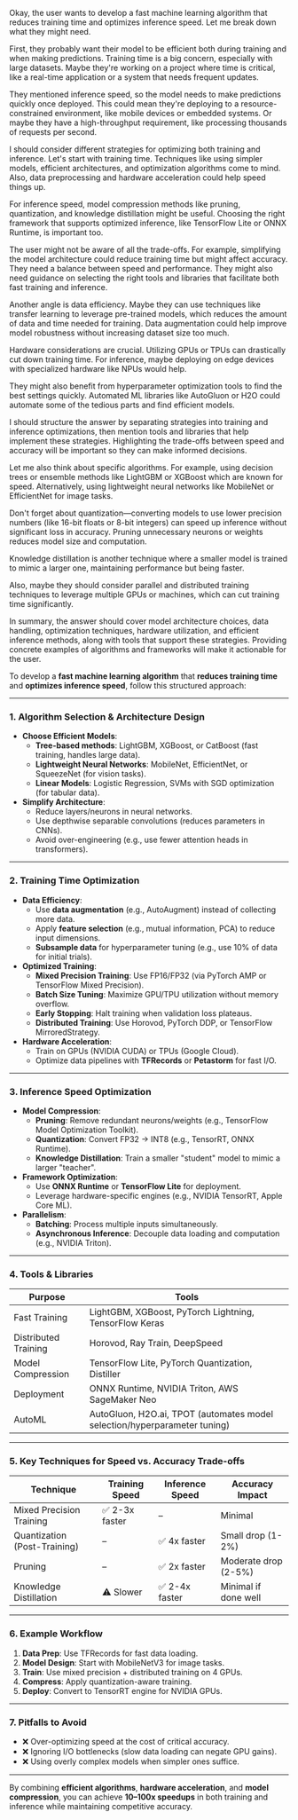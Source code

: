 Okay, the user wants to develop a fast machine learning algorithm that reduces training time and optimizes inference speed. Let me break down what they might need.

First, they probably want their model to be efficient both during training and when making predictions. Training time is a big concern, especially with large datasets. Maybe they're working on a project where time is critical, like a real-time application or a system that needs frequent updates.

They mentioned inference speed, so the model needs to make predictions quickly once deployed. This could mean they're deploying to a resource-constrained environment, like mobile devices or embedded systems. Or maybe they have a high-throughput requirement, like processing thousands of requests per second.

I should consider different strategies for optimizing both training and inference. Let's start with training time. Techniques like using simpler models, efficient architectures, and optimization algorithms come to mind. Also, data preprocessing and hardware acceleration could help speed things up.

For inference speed, model compression methods like pruning, quantization, and knowledge distillation might be useful. Choosing the right framework that supports optimized inference, like TensorFlow Lite or ONNX Runtime, is important too.

The user might not be aware of all the trade-offs. For example, simplifying the model architecture could reduce training time but might affect accuracy. They need a balance between speed and performance. They might also need guidance on selecting the right tools and libraries that facilitate both fast training and inference.

Another angle is data efficiency. Maybe they can use techniques like transfer learning to leverage pre-trained models, which reduces the amount of data and time needed for training. Data augmentation could help improve model robustness without increasing dataset size too much.

Hardware considerations are crucial. Utilizing GPUs or TPUs can drastically cut down training time. For inference, maybe deploying on edge devices with specialized hardware like NPUs would help.

They might also benefit from hyperparameter optimization tools to find the best settings quickly. Automated ML libraries like AutoGluon or H2O could automate some of the tedious parts and find efficient models.

I should structure the answer by separating strategies into training and inference optimizations, then mention tools and libraries that help implement these strategies. Highlighting the trade-offs between speed and accuracy will be important so they can make informed decisions.

Let me also think about specific algorithms. For example, using decision trees or ensemble methods like LightGBM or XGBoost which are known for speed. Alternatively, using lightweight neural networks like MobileNet or EfficientNet for image tasks.

Don't forget about quantization—converting models to use lower precision numbers (like 16-bit floats or 8-bit integers) can speed up inference without significant loss in accuracy. Pruning unnecessary neurons or weights reduces model size and computation.

Knowledge distillation is another technique where a smaller model is trained to mimic a larger one, maintaining performance but being faster.

Also, maybe they should consider parallel and distributed training techniques to leverage multiple GPUs or machines, which can cut training time significantly.

In summary, the answer should cover model architecture choices, data handling, optimization techniques, hardware utilization, and efficient inference methods, along with tools that support these strategies. Providing concrete examples of algorithms and frameworks will make it actionable for the user.

To develop a **fast machine learning algorithm** that **reduces training time** and **optimizes inference speed**, follow this structured approach:

---

### **1. Algorithm Selection & Architecture Design**
- **Choose Efficient Models**:
  - **Tree-based methods**: LightGBM, XGBoost, or CatBoost (fast training, handles large data).
  - **Lightweight Neural Networks**: MobileNet, EfficientNet, or SqueezeNet (for vision tasks).
  - **Linear Models**: Logistic Regression, SVMs with SGD optimization (for tabular data).
- **Simplify Architecture**:
  - Reduce layers/neurons in neural networks.
  - Use depthwise separable convolutions (reduces parameters in CNNs).
  - Avoid over-engineering (e.g., use fewer attention heads in transformers).

---

### **2. Training Time Optimization**
- **Data Efficiency**:
  - Use **data augmentation** (e.g., AutoAugment) instead of collecting more data.
  - Apply **feature selection** (e.g., mutual information, PCA) to reduce input dimensions.
  - **Subsample data** for hyperparameter tuning (e.g., use 10% of data for initial trials).
- **Optimized Training**:
  - **Mixed Precision Training**: Use FP16/FP32 (via PyTorch AMP or TensorFlow Mixed Precision).
  - **Batch Size Tuning**: Maximize GPU/TPU utilization without memory overflow.
  - **Early Stopping**: Halt training when validation loss plateaus.
  - **Distributed Training**: Use Horovod, PyTorch DDP, or TensorFlow MirroredStrategy.
- **Hardware Acceleration**:
  - Train on GPUs (NVIDIA CUDA) or TPUs (Google Cloud).
  - Optimize data pipelines with **TFRecords** or **Petastorm** for fast I/O.

---

### **3. Inference Speed Optimization**
- **Model Compression**:
  - **Pruning**: Remove redundant neurons/weights (e.g., TensorFlow Model Optimization Toolkit).
  - **Quantization**: Convert FP32 → INT8 (e.g., TensorRT, ONNX Runtime).
  - **Knowledge Distillation**: Train a smaller "student" model to mimic a larger "teacher".
- **Framework Optimization**:
  - Use **ONNX Runtime** or **TensorFlow Lite** for deployment.
  - Leverage hardware-specific engines (e.g., NVIDIA TensorRT, Apple Core ML).
- **Parallelism**:
  - **Batching**: Process multiple inputs simultaneously.
  - **Asynchronous Inference**: Decouple data loading and computation (e.g., NVIDIA Triton).

---

### **4. Tools & Libraries**
| **Purpose**               | **Tools**                                                                 |
|---------------------------|---------------------------------------------------------------------------|
| Fast Training              | LightGBM, XGBoost, PyTorch Lightning, TensorFlow Keras                   |
| Distributed Training       | Horovod, Ray Train, DeepSpeed                                            |
| Model Compression          | TensorFlow Lite, PyTorch Quantization, Distiller                         |
| Deployment                 | ONNX Runtime, NVIDIA Triton, AWS SageMaker Neo                           |
| AutoML                     | AutoGluon, H2O.ai, TPOT (automates model selection/hyperparameter tuning) |

---

### **5. Key Techniques for Speed vs. Accuracy Trade-offs**
| **Technique**              | **Training Speed** | **Inference Speed** | **Accuracy Impact** |
|----------------------------|--------------------|---------------------|---------------------|
| Mixed Precision Training   | ✅ 2-3x faster     | –                   | Minimal             |
| Quantization (Post-Training)| –                  | ✅ 4x faster        | Small drop (1-2%)   |
| Pruning                    | –                  | ✅ 2x faster        | Moderate drop (2-5%)|
| Knowledge Distillation     | ⚠️ Slower          | ✅ 2-4x faster      | Minimal if done well|

---

### **6. Example Workflow**
1. **Data Prep**: Use TFRecords for fast data loading.
2. **Model Design**: Start with MobileNetV3 for image tasks.
3. **Train**: Use mixed precision + distributed training on 4 GPUs.
4. **Compress**: Apply quantization-aware training.
5. **Deploy**: Convert to TensorRT engine for NVIDIA GPUs.

---

### **7. Pitfalls to Avoid**
- ❌ Over-optimizing speed at the cost of critical accuracy.
- ❌ Ignoring I/O bottlenecks (slow data loading can negate GPU gains).
- ❌ Using overly complex models when simpler ones suffice.

---

By combining **efficient algorithms**, **hardware acceleration**, and **model compression**, you can achieve **10–100x speedups** in both training and inference while maintaining competitive accuracy.